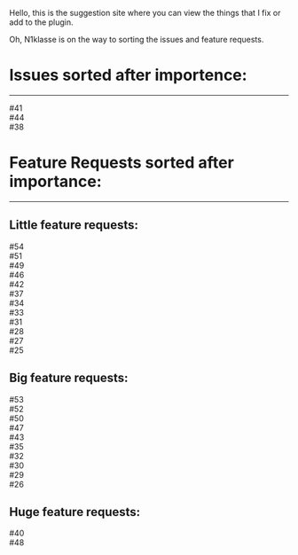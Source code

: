 Hello, this is the suggestion site where you can view the things that I fix or add to the plugin.


Oh, N1klasse is on the way to sorting the issues and feature requests.


# Issues sorted after importence:
---
#41  
#44  
#38  
  
# Feature Requests sorted after importance:
---
  
## Little feature requests:
#54  
#51  
#49  
#46  
#42  
#37  
#34  
#33  
#31  
#28  
#27  
#25  
  
## Big feature requests:
#53  
#52  
#50  
#47  
#43  
#35  
#32  
#30  
#29  
#26  
  

## Huge feature requests:
#40  
#48  
